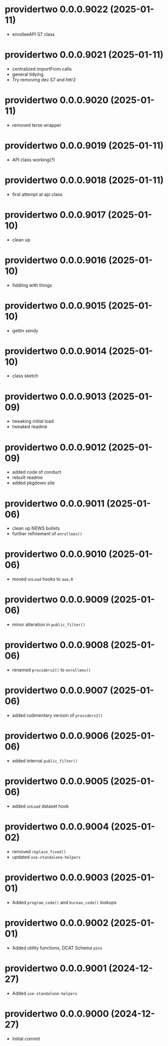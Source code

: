 <!-- NEWS.md is maintained by https://cynkra.github.io/fledge, do not edit -->

# providertwo 0.0.0.9022 (2025-01-11)

* enrolleeAPI S7 class


# providertwo 0.0.0.9021 (2025-01-11)

* centralized importFrom calls
* general tidying
* Try removing dev S7 and httr2


# providertwo 0.0.0.9020 (2025-01-11)

* removed terse wrapper


# providertwo 0.0.0.9019 (2025-01-11)

* API class working(?)


# providertwo 0.0.0.9018 (2025-01-11)

* first attempt at api class


# providertwo 0.0.0.9017 (2025-01-10)

* clean up


# providertwo 0.0.0.9016 (2025-01-10)

* fiddling with things


# providertwo 0.0.0.9015 (2025-01-10)

* gettin sendy


# providertwo 0.0.0.9014 (2025-01-10)

* class sketch


# providertwo 0.0.0.9013 (2025-01-09)

* tweaking initial load
* tweaked readme


# providertwo 0.0.0.9012 (2025-01-09)

* added code of conduct
* rebuilt readme
* added pkgdown site


# providertwo 0.0.0.9011 (2025-01-06)

* clean up NEWS bullets
* further refinement of `enrollees()`


# providertwo 0.0.0.9010 (2025-01-06)

* moved `onLoad` hooks to `aaa.R`


# providertwo 0.0.0.9009 (2025-01-06)

* minor alteration in `public_filter()`


# providertwo 0.0.0.9008 (2025-01-06)

* renamed `providers2()` to `enrollees()`


# providertwo 0.0.0.9007 (2025-01-06)

* added rudimentary version of `providers2()`


# providertwo 0.0.0.9006 (2025-01-06)

* added internal `public_filter()`


# providertwo 0.0.0.9005 (2025-01-06)

* added `onLoad` dataset hook


# providertwo 0.0.0.9004 (2025-01-02)

* removed `replace_fixed()`
* updated `use-standalone-helpers`


# providertwo 0.0.0.9003 (2025-01-01)

* Added `program_code()` and `bureau_code()` lookups


# providertwo 0.0.0.9002 (2025-01-01)

* Added utility functions, DCAT Schema `pins`


# providertwo 0.0.0.9001 (2024-12-27)

* Added `use-standalone-helpers`


# providertwo 0.0.0.9000 (2024-12-27)

* Initial commit
